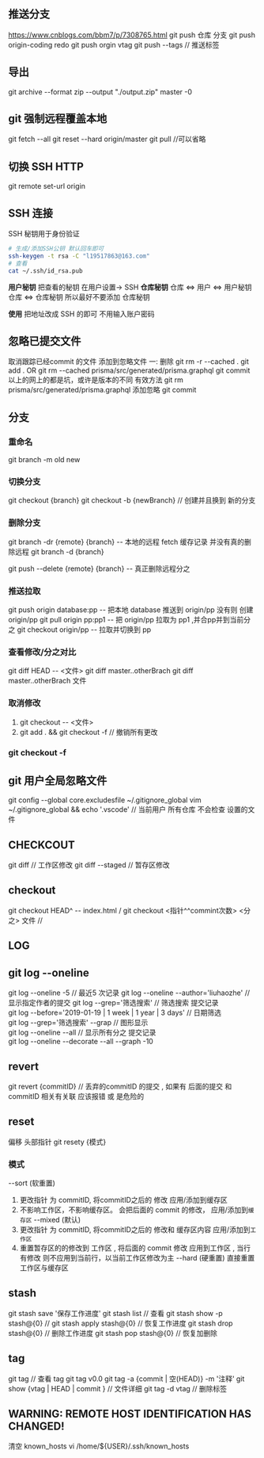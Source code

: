 ##  推送分支

https://www.cnblogs.com/bbm7/p/7308765.html
git push 仓库 分支
git push origin-coding redo
git push orgin vtag
git push --tags // 推送标签

## 导出

git archive --format zip --output "./output.zip" master -0

## git 强制远程覆盖本地

git fetch --all
git reset --hard origin/master
git pull //可以省略

## 切换 SSH HTTP

git remote set-url origin

## SSH 连接

SSH 秘钥用于身份验证
```bash
# 生成/添加SSH公钥 默认回车即可
ssh-keygen -t rsa -C "l19517863@163.com"
# 查看
cat ~/.ssh/id_rsa.pub
```
**用户秘钥**
  把查看的秘钥 在用户设置-> SSH 
**仓库秘钥**
  仓库 <=>  用户 <=>  用户秘钥
  仓库 <=> 仓库秘钥
  所以最好不要添加 仓库秘钥

**使用**
 把地址改成 SSH 的即可 
 不用输入账户密码

## 忽略已提交文件

取消跟踪已经commit 的文件
添加到忽略文件
一:  删除
git rm -r --cached .
git add .
OR
git rm  --cached prisma/src/generated/prisma.graphql
git commit
以上的网上的都是坑，或许是版本的不同
有效方法
git rm prisma/src/generated/prisma.graphql
添加忽略
git commit

## 分支

### 重命名
git branch -m old new

### 切换分支
git checkout {branch}
git checkout -b {newBranch} // 创建并且换到 新的分支

### 删除分支

git branch -dr {remote} {branch}  -- 本地的远程 fetch 缓存记录 并没有真的删除远程
git branch -d {branch}

git push --delete {remote} {branch} -- 真正删除远程分之

### 推送拉取

git push origin database:pp -- 把本地 database 推送到 origin/pp  没有则 创建 origin/pp
git pull origin pp:pp1 -- 把 origin/pp 拉取为 pp1 ,并合pp并到当前分之
git checkout origin/pp -- 拉取并切换到 pp

### 查看修改/分之对比
git diff HEAD -- <文件>
git diff master..otherBrach
git diff master..otherBrach 文件

### 取消修改
1. git checkout -- <文件>
2. git add . && git checkout -f  // 撤销所有更改
### git checkout -f

## git 用户全局忽略文件
git config --global core.excludesfile ~/.gitignore_global
vim ~/.gitignore_global && echo '.vscode' // 当前用户 所有仓库 不会检查 设置的文件

## CHECKCOUT
git diff   // 工作区修改
git diff --staged   // 暂存区修改

## checkout
git checkout HEAD^ -- index.html  / git checkout <指针^^commint次数> <分之> 文件  //  

## LOG

## git log --oneline
git log --oneline -5 // 最近5 次记录
git log --oneline --author='liuhaozhe' // 显示指定作者的提交
git log --grep='筛选搜索' // 筛选搜索 提交记录  
git log --before='2019-01-19 | 1 week | 1 year | 3 days' // 日期筛选  
git log --grep='筛选搜索' --grap  // 图形显示  
git log --oneline --all  // 显示所有分之 提交记录  
git log --oneline --decorate  --all --graph -10
## revert 
git revert {commitID} // 丢弃的commitID 的提交  , 如果有 后面的提交 和 commitID 相关有关联  应该报错 或 是危险的

## reset 
偏移 头部指针
git resety {模式}
### 模式
--sort  (软重置) 
1. 更改指针 为 commitID, 将commitID之后的 修改 应用/添加到缓存区
2. 不影响工作区，不影响缓存区。 会把后面的 commit 的修改， 应用/添加到`缓存区`
--mixed (默认) 
1. 更改指针 为 commitID, 将commitID之后的 修改和 缓存区内容 应用/添加到`工作区`
2. 重置暂存区的的修改到 工作区 , 将后面的 commit 修改 应用到工作区 ,  当行有修改 则不应用到当前行，以当前工作区修改为主
--hard (硬重置) 直接重置 工作区与缓存区

## stash
git stash save '保存工作进度'
git stash list // 查看
git stash show -p stash@{0} // 
git stash apply stash@{0} // 恢复工作进度
git stash drop stash@{0} // 删除工作进度 
git stash pop stash@{0} // 恢复加删除

## tag
git tag // 查看 tag
git tag  v0.0 
git tag -a {commit | 空(HEAD)} -m '注释'
git show {vtag | HEAD | commit } // 文件详细
git tag -d vtag // 删除标签

## WARNING: REMOTE HOST IDENTIFICATION HAS CHANGED!
清空 known_hosts 
vi /home/${USER}/.ssh/known_hosts
